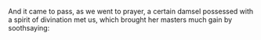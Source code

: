 And it came to pass, as we went to prayer, a certain damsel possessed with a spirit of divination met us, which brought her masters much gain by soothsaying:
